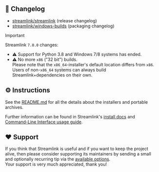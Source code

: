 ## 📝 Changelog

- [streamlink/streamlink](https://github.com/streamlink/streamlink/releases) (release changelog)
- [streamlink/windows-builds](https://github.com/streamlink/windows-builds/blob/master/CHANGELOG.md) (packaging changelog)

> [!IMPORTANT]  
> Streamlink `7.0.0` changes:
> - ⚠️ Support for Python 3.8 and Windows 7/8 systems has ended.
> - ⚠️ No more `x86` ("32 bit") builds.  
>   Please note that the `x86_64`-installer's default location differs from `x86`.  
>   Users of non-`x86_64` systems can always build Streamlink+dependencies on their own.

## ⚙️ Instructions

See the [README.md](https://github.com/streamlink/windows-builds#notes) for all the details about the installers and portable archives.

Further information can be found in Streamlink's [install docs](https://streamlink.github.io/install.html) and [Command-Line Interface usage guide](https://streamlink.github.io/cli.html).

## ❤️ Support

If you think that Streamlink is useful and if you want to keep the project alive, then please consider supporting its maintainers by sending a small and optionally recurring tip via the [available options](https://streamlink.github.io/support.html).  
Your support is very much appreciated, thank you!
